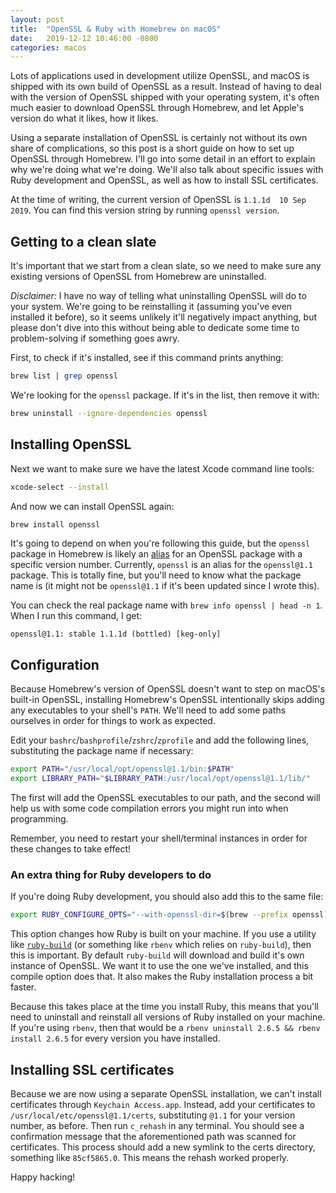 ```yaml
---
layout: post
title:  "OpenSSL & Ruby with Homebrew on macOS"
date:   2019-12-12 10:46:00 -0800
categories: macos
---
```

Lots of applications used in development utilize OpenSSL, and macOS is shipped with its own build of OpenSSL as a result. Instead of having to deal with the version of OpenSSL shipped with your operating system, it's often much easier to download OpenSSL through Homebrew, and let Apple's version do what it likes, how it likes.

Using a separate installation of OpenSSL is certainly not without its own share of complications, so this post is a short guide on how to set up OpenSSL through Homebrew. I'll go into some detail in an effort to explain why we're doing what we're doing. We'll also talk about specific issues with Ruby development and OpenSSL, as well as how to install SSL certificates.

At the time of writing, the current version of OpenSSL is `1.1.1d  10 Sep 2019`. You can find this version string by running `openssl version`.

## Getting to a clean slate

It's important that we start from a clean slate, so we need to make sure any existing versions of OpenSSL from Homebrew are uninstalled.

*Disclaimer:* I have no way of telling what uninstalling OpenSSL will do to your system. We're going to be reinstalling it (assuming you've even installed it before), so it seems unlikely it'll negatively impact anything, but please don't dive into this without being able to dedicate some time to problem-solving if something goes awry.

First, to check if it's installed, see if this command prints anything:

```bash
brew list | grep openssl
```

We're looking for the `openssl` package. If it's in the list, then remove it with:

```bash
brew uninstall --ignore-dependencies openssl
```

## Installing OpenSSL 

Next we want to make sure we have the latest Xcode command line tools:

```bash
xcode-select --install
```

And now we can install OpenSSL again:

```bash
brew install openssl
```

It's going to depend on when you're following this guide, but the `openssl` package in Homebrew is likely an [alias](https://en.wikipedia.org/wiki/Aliasing_(computing)) for an OpenSSL package with a specific version number. Currently, `openssl` is an alias for the `openssl@1.1` package. This is totally fine, but you'll need to know what the package name is (it might not be `openssl@1.1` if it's been updated since I wrote this).

You can check the real package name with `brew info openssl | head -n 1`. When I run this command, I get:

```
openssl@1.1: stable 1.1.1d (bottled) [keg-only]
```

## Configuration

Because Homebrew's version of OpenSSL doesn't want to step on macOS's built-in OpenSSL, installing Homebrew's OpenSSL intentionally skips adding any executables to your shell's `PATH`. We'll need to add some paths ourselves in order for things to work as expected.

Edit your `bashrc`/`bashprofile`/`zshrc`/`zprofile` and add the following lines, substituting the package name if necessary:

```bash
export PATH="/usr/local/opt/openssl@1.1/bin:$PATH"
export LIBRARY_PATH="$LIBRARY_PATH:/usr/local/opt/openssl@1.1/lib/"
```

The first will add the OpenSSL executables to our path, and the second will help us with some code compilation errors you might run into when programming.

Remember, you need to restart your shell/terminal instances in order for these changes to take effect!

### An extra thing for Ruby developers to do

If you're doing Ruby development, you should also add this to the same file:

```bash
export RUBY_CONFIGURE_OPTS="--with-openssl-dir=$(brew --prefix openssl)"
```

This option changes how Ruby is built on your machine. If you use a utility like [`ruby-build`](https://github.com/rbenv/ruby-build) (or something like `rbenv` which relies on `ruby-build`), then this is important. By default `ruby-build` will download and build it's own instance of OpenSSL. We want it to use the one we've installed, and this compile option does that. It also makes the Ruby installation process a bit faster.

Because this takes place at the time you install Ruby, this means that you'll need to uninstall and reinstall all versions of Ruby installed on your machine. If you're using `rbenv`, then that would be a `rbenv uninstall 2.6.5 && rbenv install 2.6.5` for every version you have installed.

## Installing SSL certificates

Because we are now using a separate OpenSSL installation, we can't install certificates through `Keychain Access.app`. Instead, add your certificates to `/usr/local/etc/openssl@1.1/certs`, substituting `@1.1` for your version number, as before. Then run `c_rehash` in any terminal. You should see a confirmation message that the aforementioned path was scanned for certificates. This process should add a new symlink to the certs directory, something like `85cf5865.0`. This means the rehash worked properly.

Happy hacking!
